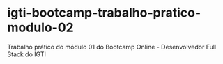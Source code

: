 # igti-bootcamp-trabalho-pratico-modulo-02
Trabalho prático do módulo 01 do Bootcamp Online - Desenvolvedor Full Stack do IGTI
